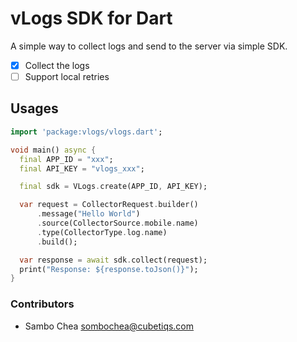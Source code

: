 # vLogs SDK for Dart

A simple way to collect logs and send to the server via simple SDK.

-   [x] Collect the logs
-   [ ] Support local retries

## Usages

```dart
import 'package:vlogs/vlogs.dart';

void main() async {
  final APP_ID = "xxx";
  final API_KEY = "vlogs_xxx";

  final sdk = VLogs.create(APP_ID, API_KEY);

  var request = CollectorRequest.builder()
      .message("Hello World")
      .source(CollectorSource.mobile.name)
      .type(CollectorType.log.name)
      .build();

  var response = await sdk.collect(request);
  print("Response: ${response.toJson()}");
}
```

### Contributors

-   Sambo Chea <sombochea@cubetiqs.com>
